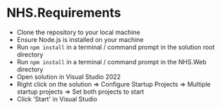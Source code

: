 # NHS.Requirements

- Clone the repository to your local machine
- Ensure Node.js is installed on your machine
- Run `npm install` in a terminal / command prompt in the solution root directory
- Run `npm install` in a terminal / command prompt in the NHS.Web directory
- Open solution in Visual Studio 2022
- Right click on the solution => Configure Startup Projects => Multiple startup projects => Set both projects to start
- Click 'Start' in Visual Studio  